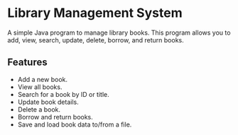 # Library Management System

A simple Java program to manage library books. This program allows you to add, view, search, update, delete, borrow, and return books.

## Features
- Add a new book.
- View all books.
- Search for a book by ID or title.
- Update book details.
- Delete a book.
- Borrow and return books.
- Save and load book data to/from a file.
